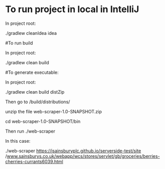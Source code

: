 # To run project in local in IntelliJ

In project root:

./gradlew cleanIdea idea

#To run build

In project root:

./gradlew clean build

#To generate executable:

In project root:

./gradlew clean build distZip

Then go to /build/distributions/

unzip the file web-scraper-1.0-SNAPSHOT.zip

cd web-scraper-1.0-SNAPSHOT/bin


Then run ./web-scraper <url>

In this case:

./web-scraper https://jsainsburyplc.github.io/serverside-test/site
/www.sainsburys.co.uk/webapp/wcs/stores/servlet/gb/groceries/berries-cherries-currants6039.html